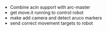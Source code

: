 * Combine acin support with arc-master
* get move.it running to control robot
* make add camera and detect aruco markers
* send correct movement targets to robot